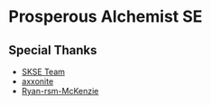 # Prosperous Alchemist SE

## Special Thanks
* [SKSE Team](https://skse.silverlock.org)
* [axxonite](https://www.nexusmods.com/skyrim/mods/38634)
* [Ryan-rsm-McKenzie](https://github.com/Ryan-rsm-McKenzie/CommonLibSSE/wiki/Getting-Started)